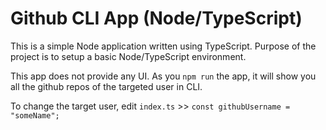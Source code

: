 # Github CLI App (Node/TypeScript)
This is a simple Node application written using TypeScript. Purpose of the project is to setup a basic Node/TypeScript environment.

This app does not provide any UI. As you `npm run` the app, it will show you all the github repos of the targeted user in CLI. 

To change the target user, edit `index.ts` >> `const githubUsername = "someName";`
